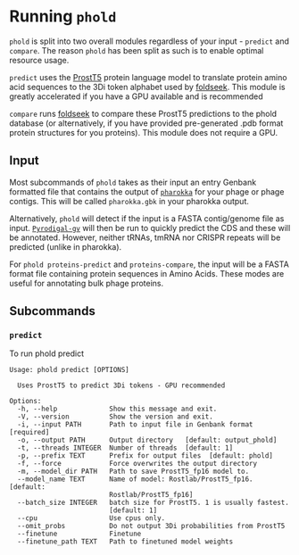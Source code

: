 # Running `phold`

`phold` is split into two overall modules regardless of your input - `predict` and `compare`. The reason `phold` has been split as such is to enable optimal resource usage.

`predict` uses the [ProstT5](https://github.com/mheinzinger/ProstT5) protein language model to translate protein amino acid sequences to the 3Di token alphabet used by [foldseek](https://github.com/steineggerlab/foldseek). This module is greatly accelerated if you have a GPU available and is recommended

`compare` runs [foldseek](https://github.com/steineggerlab/foldseek) to compare these ProstT5 predictions to the phold database (or alternatively, if you have provided pre-generated .pdb format protein structures for you proteins). This module does not require a GPU.

## Input 

Most subcommands of `phold` takes as their input an entry Genbank formatted file that contains the output of [`pharokka`](https://github.com/gbouras13/pharokka) for your phage or phage contigs. This will be called `pharokka.gbk` in your pharokka output.

Alternatively, `phold` will detect if the input is a FASTA contig/genome file as input. [`Pyrodigal-gv`](https://github.com/althonos/pyrodigal-gv]) will then be run to quickly predict the CDS and these will be annotated. However, neither tRNAs, tmRNA nor CRISPR repeats will be predicted (unlike in pharokka).

For `phold proteins-predict` and `proteins-compare`, the input will be a FASTA format file containing protein sequences in Amino Acids. These modes are useful for annotating bulk phage proteins. 

## Subcommands

### `predict`

To run phold predict



```
Usage: phold predict [OPTIONS]

  Uses ProstT5 to predict 3Di tokens - GPU recommended

Options:
  -h, --help             Show this message and exit.
  -V, --version          Show the version and exit.
  -i, --input PATH       Path to input file in Genbank format  [required]
  -o, --output PATH      Output directory   [default: output_phold]
  -t, --threads INTEGER  Number of threads  [default: 1]
  -p, --prefix TEXT      Prefix for output files  [default: phold]
  -f, --force            Force overwrites the output directory
  -m, --model_dir PATH   Path to save ProstT5_fp16 model to.
  --model_name TEXT      Name of model: Rostlab/ProstT5_fp16.  [default:
                         Rostlab/ProstT5_fp16]
  --batch_size INTEGER   batch size for ProstT5. 1 is usually fastest.
                         [default: 1]
  --cpu                  Use cpus only.
  --omit_probs           Do not output 3Di probabilities from ProstT5
  --finetune             Finetune
  --finetune_path TEXT   Path to finetuned model weights
  ```


